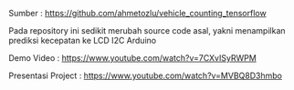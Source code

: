 Sumber : https://github.com/ahmetozlu/vehicle_counting_tensorflow

Pada repository ini sedikit merubah source code asal, yakni menampilkan prediksi kecepatan ke LCD I2C Arduino

Demo Video : https://www.youtube.com/watch?v=7CXvISyRWPM

Presentasi Project : https://www.youtube.com/watch?v=MVBQ8D3hmbo
